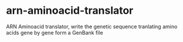 # arn-aminoacid-translator
ARN Aminoacid translator, write the genetic sequence tranlating amino acids gene by gene form a GenBank file
